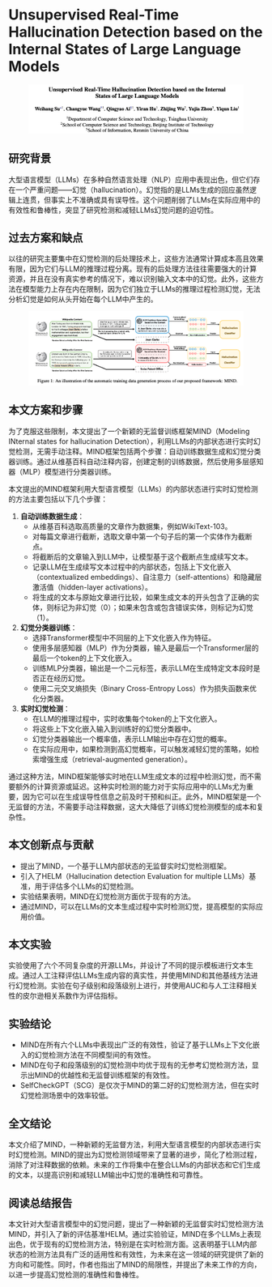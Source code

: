 # Unsupervised Real-Time Hallucination Detection based on the Internal States of Large Language Models

<figure><img src="../.gitbook/assets/image (10) (1) (1) (1) (1) (1) (1) (1) (1) (1).png" alt=""><figcaption></figcaption></figure>

## 研究背景

大型语言模型（LLMs）在多种自然语言处理（NLP）应用中表现出色，但它们存在一个严重问题——幻觉（hallucination）。幻觉指的是LLMs生成的回应虽然逻辑上连贯，但事实上不准确或具有误导性。这个问题削弱了LLMs在实际应用中的有效性和鲁棒性，突显了研究检测和减轻LLMs幻觉问题的迫切性。

## 过去方案和缺点

以往的研究主要集中在幻觉检测的后处理技术上，这些方法通常计算成本高且效果有限，因为它们与LLM的推理过程分离。现有的后处理方法往往需要强大的计算资源，并且在没有真实参考的情况下，难以识别输入文本中的幻觉。此外，这些方法在模型能力上存在内在限制，因为它们独立于LLMs的推理过程检测幻觉，无法分析幻觉是如何从头开始在每个LLM中产生的。

<figure><img src="../.gitbook/assets/image (1) (1) (1) (1) (1) (1) (1) (1) (1) (1) (1) (1) (1) (1) (1) (1) (1) (1) (1) (1) (1) (1) (1) (1) (1) (1) (1) (1) (1) (1) (1).png" alt=""><figcaption></figcaption></figure>

## 本文方案和步骤

为了克服这些限制，本文提出了一个新颖的无监督训练框架MIND（Modeling INternal states for hallucination Detection），利用LLMs的内部状态进行实时幻觉检测，无需手动注释。MIND框架包括两个步骤：自动训练数据生成和幻觉分类器训练。通过从维基百科自动注释内容，创建定制的训练数据，然后使用多层感知器（MLP）模型进行分类器训练。



本文提出的MIND框架利用大型语言模型（LLMs）的内部状态进行实时幻觉检测的方法主要包括以下几个步骤：

1. **自动训练数据生成**：
   * 从维基百科选取高质量的文章作为数据集，例如WikiText-103。
   * 对每篇文章进行截断，选取文章中第一个句子后的第一个实体作为截断点。
   * 将截断后的文章输入到LLM中，让模型基于这个截断点生成续写文本。
   * 记录LLM在生成续写文本过程中的内部状态，包括上下文化嵌入（contextualized embeddings）、自注意力（self-attentions）和隐藏层激活值（hidden-layer activations）。
   * 将生成的文本与原始文章进行比较，如果生成文本的开头包含了正确的实体，则标记为非幻觉（0）；如果未包含或包含错误实体，则标记为幻觉（1）。
2. **幻觉分类器训练**：
   * 选择Transformer模型中不同层的上下文化嵌入作为特征。
   * 使用多层感知器（MLP）作为分类器，输入是最后一个Transformer层的最后一个token的上下文化嵌入。
   * 训练MLP分类器，输出是一个二元标签，表示LLM在生成特定文本段时是否正在经历幻觉。
   * 使用二元交叉熵损失（Binary Cross-Entropy Loss）作为损失函数来优化分类器。
3. **实时幻觉检测**：
   * 在LLM的推理过程中，实时收集每个token的上下文化嵌入。
   * 将这些上下文化嵌入输入到训练好的幻觉分类器中。
   * 幻觉分类器输出一个概率值，表示LLM输出中存在幻觉的概率。
   * 在实际应用中，如果检测到高幻觉概率，可以触发减轻幻觉的策略，如检索增强生成（retrieval-augmented generation）。

通过这种方法，MIND框架能够实时地在LLM生成文本的过程中检测幻觉，而不需要额外的计算资源或延迟。这种实时检测的能力对于实际应用中的LLMs尤为重要，因为它可以在生成误导性信息之前及时干预和纠正。此外，MIND框架是一个无监督的方法，不需要手动注释数据，这大大降低了训练幻觉检测模型的成本和复杂性。





## 本文创新点与贡献

* 提出了MIND，一个基于LLM内部状态的无监督实时幻觉检测框架。
* 引入了HELM（Hallucination detection Evaluation for multiple LLMs）基准，用于评估多个LLMs的幻觉检测。
* 实验结果表明，MIND在幻觉检测方面优于现有的方法。
* 通过MIND，可以在LLMs的文本生成过程中实时检测幻觉，提高模型的实际应用价值。

## 本文实验

实验使用了六个不同复杂度的开源LLMs，并设计了不同的提示模板进行文本生成。通过人工注释评估LLMs生成内容的真实性，并使用MIND和其他基线方法进行幻觉检测。实验在句子级别和段落级别上进行，并使用AUC和与人工注释相关性的皮尔逊相关系数作为评估指标。

## 实验结论

* MIND在所有六个LLMs中表现出广泛的有效性，验证了基于LLMs上下文化嵌入的幻觉检测方法在不同模型间的有效性。
* MIND在句子和段落级别的幻觉检测中均优于现有的无参考幻觉检测方法，显示出MIND的优越性和无监督训练框架的有效性。
* SelfCheckGPT（SCG）是仅次于MIND的第二好的幻觉检测方法，但在实时幻觉检测场景中的效率较低。

## 全文结论

本文介绍了MIND，一种新颖的无监督方法，利用大型语言模型的内部状态进行实时幻觉检测。MIND的提出为幻觉检测领域带来了显著的进步，简化了检测过程，消除了对注释数据的依赖。未来的工作将集中在整合LLMs的内部状态和它们生成的文本，以提高识别和减轻LLM输出中幻觉的准确性和可靠性。

## 阅读总结报告

本文针对大型语言模型中的幻觉问题，提出了一种新颖的无监督实时幻觉检测方法MIND，并引入了新的评估基准HELM。通过实验验证，MIND在多个LLMs上表现出色，优于现有的幻觉检测方法，特别是在实时检测方面。这表明基于LLM内部状态的检测方法具有广泛的适用性和有效性，为未来在这一领域的研究提供了新的方向和可能性。同时，作者也指出了MIND的局限性，并提出了未来工作的方向，以进一步提高幻觉检测的准确性和鲁棒性。
